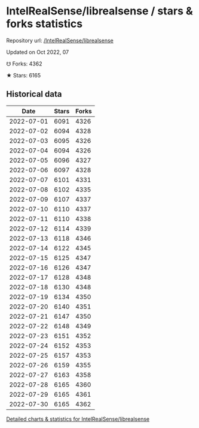 # IntelRealSense/librealsense / stars & forks statistics

Repository url: [/IntelRealSense/librealsense](https://github.com/IntelRealSense/librealsense)

Updated on Oct 2022, 07

☋ Forks: 4362

★ Stars: 6165

## Historical data
| Date | Stars | Forks |
|------|-------|-------|
| 2022-07-01 | 6091 | 4326 | 
| 2022-07-02 | 6094 | 4328 | 
| 2022-07-03 | 6095 | 4326 | 
| 2022-07-04 | 6094 | 4326 | 
| 2022-07-05 | 6096 | 4327 | 
| 2022-07-06 | 6097 | 4328 | 
| 2022-07-07 | 6101 | 4331 | 
| 2022-07-08 | 6102 | 4335 | 
| 2022-07-09 | 6107 | 4337 | 
| 2022-07-10 | 6110 | 4337 | 
| 2022-07-11 | 6110 | 4338 | 
| 2022-07-12 | 6114 | 4339 | 
| 2022-07-13 | 6118 | 4346 | 
| 2022-07-14 | 6122 | 4345 | 
| 2022-07-15 | 6125 | 4347 | 
| 2022-07-16 | 6126 | 4347 | 
| 2022-07-17 | 6128 | 4348 | 
| 2022-07-18 | 6130 | 4348 | 
| 2022-07-19 | 6134 | 4350 | 
| 2022-07-20 | 6140 | 4351 | 
| 2022-07-21 | 6147 | 4350 | 
| 2022-07-22 | 6148 | 4349 | 
| 2022-07-23 | 6151 | 4352 | 
| 2022-07-24 | 6152 | 4353 | 
| 2022-07-25 | 6157 | 4353 | 
| 2022-07-26 | 6159 | 4355 | 
| 2022-07-27 | 6163 | 4358 | 
| 2022-07-28 | 6165 | 4360 | 
| 2022-07-29 | 6165 | 4361 | 
| 2022-07-30 | 6165 | 4362 | 


[Detailed charts & statistics for IntelRealSense/librealsense](https://reviewgithub.com/rep/IntelRealSense/librealsense)
